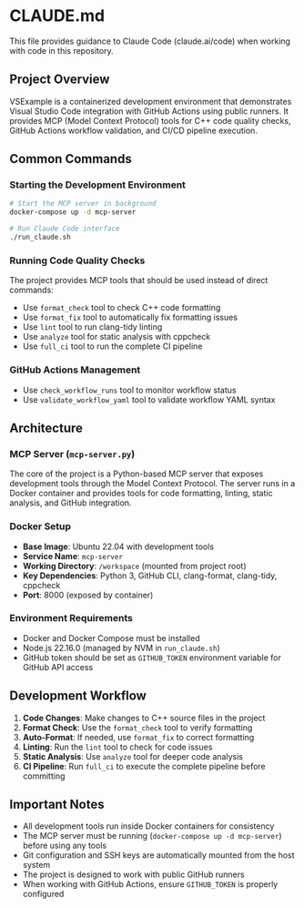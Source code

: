 # CLAUDE.md

This file provides guidance to Claude Code (claude.ai/code) when working with code in this repository.

## Project Overview
VSExample is a containerized development environment that demonstrates Visual Studio Code integration with GitHub Actions using public runners. It provides MCP (Model Context Protocol) tools for C++ code quality checks, GitHub Actions workflow validation, and CI/CD pipeline execution.

## Common Commands

### Starting the Development Environment
```bash
# Start the MCP server in background
docker-compose up -d mcp-server

# Run Claude Code interface
./run_claude.sh
```

### Running Code Quality Checks
The project provides MCP tools that should be used instead of direct commands:
- Use `format_check` tool to check C++ code formatting
- Use `format_fix` tool to automatically fix formatting issues
- Use `lint` tool to run clang-tidy linting
- Use `analyze` tool for static analysis with cppcheck
- Use `full_ci` tool to run the complete CI pipeline

### GitHub Actions Management
- Use `check_workflow_runs` tool to monitor workflow status
- Use `validate_workflow_yaml` tool to validate workflow YAML syntax

## Architecture

### MCP Server (`mcp-server.py`)
The core of the project is a Python-based MCP server that exposes development tools through the Model Context Protocol. The server runs in a Docker container and provides tools for code formatting, linting, static analysis, and GitHub integration.

### Docker Setup
- **Base Image**: Ubuntu 22.04 with development tools
- **Service Name**: `mcp-server`
- **Working Directory**: `/workspace` (mounted from project root)
- **Key Dependencies**: Python 3, GitHub CLI, clang-format, clang-tidy, cppcheck
- **Port**: 8000 (exposed by container)

### Environment Requirements
- Docker and Docker Compose must be installed
- Node.js 22.16.0 (managed by NVM in `run_claude.sh`)
- GitHub token should be set as `GITHUB_TOKEN` environment variable for GitHub API access

## Development Workflow

1. **Code Changes**: Make changes to C++ source files in the project
2. **Format Check**: Use the `format_check` tool to verify formatting
3. **Auto-Format**: If needed, use `format_fix` to correct formatting
4. **Linting**: Run the `lint` tool to check for code issues
5. **Static Analysis**: Use `analyze` tool for deeper code analysis
6. **CI Pipeline**: Run `full_ci` to execute the complete pipeline before committing

## Important Notes

- All development tools run inside Docker containers for consistency
- The MCP server must be running (`docker-compose up -d mcp-server`) before using any tools
- Git configuration and SSH keys are automatically mounted from the host system
- The project is designed to work with public GitHub runners
- When working with GitHub Actions, ensure `GITHUB_TOKEN` is properly configured